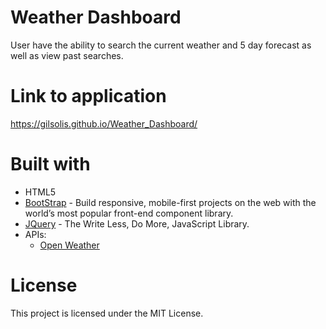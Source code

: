 # Weather Dashboard

User have the ability to search the current weather and 5 day forecast as well as view past searches.

# Link to application
https://gilsolis.github.io/Weather_Dashboard/

# Built with
* HTML5
* [BootStrap](https://getbootstrap.com/) - Build responsive, mobile-first projects on the web with the world’s most popular front-end component library.
* [JQuery](https://jquery.com/) - The Write Less, Do More, JavaScript Library.
* APIs:
  * [Open Weather](https://openweathermap.org/)  
  

# License 

This project is licensed under the MIT License.

